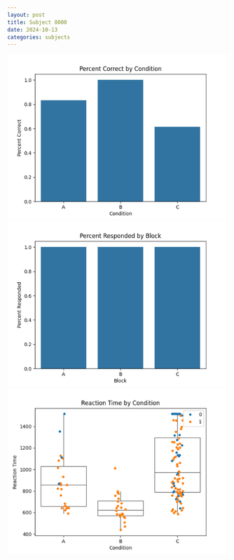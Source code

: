 ```yaml
---
layout: post
title: Subject 8000
date: 2024-10-13
categories: subjects
---
```


![](data/8000/run-12/8000_ATS_percent_correct.png)
![](data/8000/run-12/8000_ATS_percent_responded.png)
![](data/8000/run-12/8000_ATS_rt.png)
